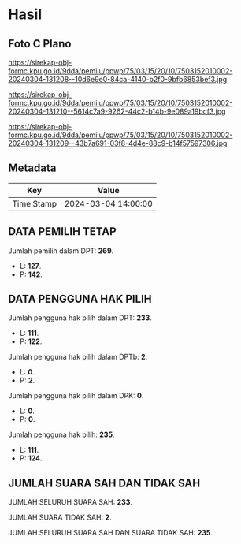 # Hasil

## Foto C Plano

https://sirekap-obj-formc.kpu.go.id/9dda/pemilu/ppwp/75/03/15/20/10/7503152010002-20240304-131208--10d6e9e0-84ca-4140-b2f0-9bfb6853bef3.jpg

https://sirekap-obj-formc.kpu.go.id/9dda/pemilu/ppwp/75/03/15/20/10/7503152010002-20240304-131210--5614c7a9-9262-44c2-b14b-9e089a19bcf3.jpg

https://sirekap-obj-formc.kpu.go.id/9dda/pemilu/ppwp/75/03/15/20/10/7503152010002-20240304-131209--43b7a691-03f8-4d4e-88c9-b14f57597306.jpg


## Metadata

| Key        | Value               |
| ---------- | ------------------- |
| Time Stamp | 2024-03-04 14:00:00 |


## DATA PEMILIH TETAP

Jumlah pemilih dalam DPT: **269**.
 * L: **127**.
 * P: **142**.

## DATA PENGGUNA HAK PILIH

Jumlah pengguna hak pilih dalam DPT: **233**.
 * L: **111**.
 * P: **122**.

Jumlah pengguna hak pilih dalam DPTb: **2**.
 * L: **0**.
 * P: **2**.

Jumlah pengguna hak pilih dalam DPK: **0**.
 * L: **0**.
 * P: **0**.

Jumlah pengguna hak pilih: **235**.
 * L: **111**.
 * P: **124**.

## JUMLAH SUARA SAH DAN TIDAK SAH

JUMLAH SELURUH SUARA SAH: **233**.

JUMLAH SUARA TIDAK SAH: **2**.

JUMLAH SELURUH SUARA SAH DAN SUARA TIDAK SAH: **235**.


